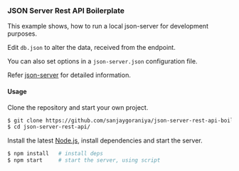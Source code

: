 ### JSON Server Rest API Boilerplate

This example shows, how to run a local json-server for development purposes.

Edit `db.json` to alter the data, received from the endpoint.

You can also set options in a `json-server.json` configuration file.

Refer [json-server](https://github.com/typicode/json-server) for detailed information.

#### Usage

Clone the repository and start your own project.

```bash
$ git clone https://github.com/sanjaygoraniya/json-server-rest-api-boilerplate.git json-server-rest-api
$ cd json-server-rest-api/
```

Install the latest [Node.js](https://nodejs.org/en/), install dependencies and start the server.

```bash
$ npm install   # install deps
$ npm start     # start the server, using script
```

